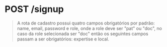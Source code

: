 # POST /signup

> A rota de cadastro possui quatro campos obrigatórios por padrão: name, email, password e role, onde a role deve ser "pat" ou "doc", no caso da role selecionada ser "doc" então os seguintes campos passam a ser obrigatórios: expertise e local.
